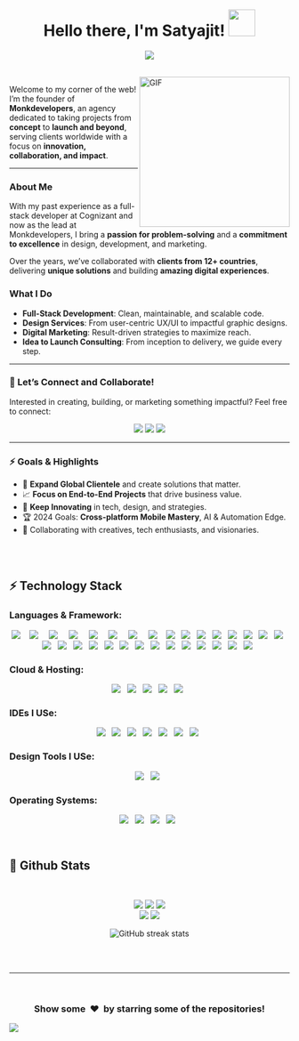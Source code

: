 <h1 align="center">
  Hello there, I'm Satyajit!
  <a href="#"><img src="https://media.giphy.com/media/CXzRJA18RJAtmpPNBC/giphy.gif" width="48"></a>
</h1>

<p align="center">
    <img src="https://komarev.com/ghpvc/?username=Satyajit-Codys&style=for-the-badge&color=lightgrey">
</p>

<br/>
<img align="right" height="270px" alt="GIF" src="https://media2.giphy.com/media/v1.Y2lkPTc5MGI3NjExN2Iydzk3ZG9jMzRvNjQ0cGNlOGthczlxbmp5MG13YThvdTR4eTR5ZiZlcD12MV9pbnRlcm5hbF9naWZfYnlfaWQmY3Q9Zw/qgQUggAC3Pfv687qPC/giphy.webp" />

Welcome to my corner of the web! I’m the founder of **Monkdevelopers**, an agency dedicated to taking projects from **concept** to **launch and beyond**, serving clients worldwide with a focus on **innovation, collaboration, and impact**.

---

### About Me
With my past experience as a full-stack developer at Cognizant and now as the lead at Monkdevelopers, I bring a **passion for problem-solving** and a **commitment to excellence** in design, development, and marketing.

Over the years, we’ve collaborated with **clients from 12+ countries**, delivering **unique solutions** and building **amazing digital experiences**.

### What I Do
- **Full-Stack Development**: Clean, maintainable, and scalable code.
- **Design Services**: From user-centric UX/UI to impactful graphic designs.
- **Digital Marketing**: Result-driven strategies to maximize reach.
- **Idea to Launch Consulting**: From inception to delivery, we guide every step.

---

### 🤝 Let’s Connect and Collaborate!
Interested in creating, building, or marketing something impactful? Feel free to connect:

<p align="center">
  <a href="mailto:satyajitdebnath87@gmail.com" target="_blank"><img src="https://img.shields.io/badge/Gmail-D14836?style=for-the-badge&logo=gmail&logoColor=white"></a>
  <a href="https://www.linkedin.com/in/dsatyajit" target="_blank"><img src="https://img.shields.io/badge/LinkedIn-0077B5?style=for-the-badge&logo=linkedin&logoColor=white"></a> 
  <a href="https://www.instagram.com/satyajitdebnath_" target="_blank"><img src="https://img.shields.io/badge/Instagram-E4405F?style=for-the-badge&logo=instagram&logoColor=white"></a>
</p>

---

### ⚡ Goals & Highlights
- 🚀 **Expand Global Clientele** and create solutions that matter.
- 📈 **Focus on End-to-End Projects** that drive business value.
- 🤖 **Keep Innovating** in tech, design, and strategies.
- 🏆 2024 Goals: **Cross-platform Mobile Mastery**, AI & Automation Edge.
- 🌟 Collaborating with creatives, tech enthusiasts, and visionaries.

<br/> <br/>

<h2>⚡ Technology Stack</h2>

<h3>Languages & Framework: </h3>
<p align="center">
<img src="https://img.shields.io/badge/Python-3776AB?style=for-the-badge&logo=python&logoColor=white" />&nbsp;&nbsp;&nbsp;
<img src="https://img.shields.io/badge/Flask-000000?style=for-the-badge&logo=flask&logoColor=white" /> &nbsp;&nbsp;&nbsp;
<img src="https://img.shields.io/badge/Django-092E20?style=for-the-badge&logo=django&logoColor=white" /> &nbsp;&nbsp;&nbsp;
<img src="https://img.shields.io/badge/Numpy-777BB4?style=for-the-badge&logo=numpy&logoColor=white" /> &nbsp;&nbsp;&nbsp;
<img src="https://img.shields.io/badge/opencv-%23white.svg?style=for-the-badge&logo=opencv&logoColor=white" /> &nbsp;&nbsp;&nbsp;
<img src="https://img.shields.io/badge/pandas-%23150458.svg?style=for-the-badge&logo=pandas&logoColor=white" /> &nbsp;&nbsp;&nbsp;
<img src="https://img.shields.io/badge/scikit--learn-%23F7931E.svg?style=for-the-badge&logo=scikit-learn&logoColor=white" /> &nbsp;&nbsp;&nbsp;
<img src="https://img.shields.io/badge/HTML5-E34F26?style=for-the-badge&logo=html5&logoColor=white"/>&nbsp;&nbsp;&nbsp;
<img src="https://img.shields.io/badge/CSS3-1572B6?style=for-the-badge&logo=css3&logoColor=white" />&nbsp;&nbsp;
<img src="https://img.shields.io/badge/Bootstrap-563D7C?style=for-the-badge&logo=bootstrap&logoColor=white" />&nbsp;&nbsp;
<img src="https://img.shields.io/badge/JavaScript-F7DF1E?style=for-the-badge&logo=javascript&logoColor=black" />&nbsp;&nbsp;
<img src="https://img.shields.io/badge/chart.js-F5788D.svg?style=for-the-badge&logo=chart.js&logoColor=white" />&nbsp;&nbsp;
<img src="https://img.shields.io/badge/jquery-%230769AD.svg?style=for-the-badge&logo=jquery&logoColor=white" />&nbsp;&nbsp;
<img src="https://img.shields.io/badge/node.js-6DA55F?style=for-the-badge&logo=node.js&logoColor=white" />&nbsp;&nbsp;
<img src="https://img.shields.io/badge/react-%2320232a.svg?style=for-the-badge&logo=react&logoColor=%2361DAFB" />&nbsp;&nbsp;
<img src="https://img.shields.io/badge/React-20232A?style=for-the-badge&logo=react&logoColor=61DAFB" />&nbsp;&nbsp;
<img src="https://img.shields.io/badge/json-5E5C5C?style=for-the-badge&logo=json&logoColor=white" />&nbsp;&nbsp;
<img src="https://img.shields.io/badge/MySQL-00000F?style=for-the-badge&logo=mysql&logoColor=white" />&nbsp;&nbsp;
<img src="https://img.shields.io/badge/SQLite-07405E?style=for-the-badge&logo=sqlite&logoColor=white" />&nbsp;&nbsp;
<img src="https://img.shields.io/badge/postgres-%23316192.svg?style=for-the-badge&logo=postgresql&logoColor=white" />&nbsp;&nbsp;
<img src="https://img.shields.io/badge/redis-%23DD0031.svg?style=for-the-badge&logo=redis&logoColor=white" />&nbsp;&nbsp;
<img src="https://img.shields.io/badge/MongoDB-%234ea94b.svg?style=for-the-badge&logo=mongodb&logoColor=white" />&nbsp;&nbsp;
<img src="https://img.shields.io/badge/C-00599C?style=for-the-badge&logo=c&logoColor=white"/>&nbsp;&nbsp;
<img src="https://img.shields.io/badge/c++%20-%2343853D.svg?&style=for-the-badge&logo=c++&logoColor=white"/>&nbsp;&nbsp;
<img src="https://img.shields.io/badge/Git-F05032?style=for-the-badge&logo=git&logoColor=white" />&nbsp;&nbsp;
<img src="https://img.shields.io/badge/Postman-FF6C37?style=for-the-badge&logo=Postman&logoColor=white" />&nbsp;&nbsp;
<img src="https://img.shields.io/badge/-ElasticSearch-005571?style=for-the-badge&logo=elasticsearch"/>&nbsp;&nbsp;
<img src="https://img.shields.io/badge/Selenium-43B02A?style=for-the-badge&logo=Selenium&logoColor=white" />&nbsp;&nbsp;
<img src="https://img.shields.io/badge/PowerShell-5391FE?style=for-the-badge&logo=PowerShell&logoColor=white" />&nbsp;&nbsp;
<img src="https://img.shields.io/badge/Google%20Analytics-E37400?style=for-the-badge&logo=google%20analytics&logoColor=white" />&nbsp;&nbsp;

 </p>

<h3>Cloud & Hosting: </h3>
<p align="center">
<img src="https://img.shields.io/badge/Heroku-430098?style=for-the-badge&logo=heroku&logoColor=white" />&nbsp;&nbsp;
<img src="https://img.shields.io/badge/Netlify-00C7B7?style=for-the-badge&logo=netlify&logoColor=white" />&nbsp;&nbsp;
<img src="https://img.shields.io/badge/Amazon_AWS-232F3E?style=for-the-badge&logo=amazon-aws&logoColor=white" />&nbsp;&nbsp;
<img src="https://img.shields.io/badge/Google_Cloud-4285F4?style=for-the-badge&logo=google-cloud&logoColor=white" />&nbsp;&nbsp;
<img src="https://img.shields.io/badge/DigitalOcean-%230167ff.svg?style=for-the-badge&logo=digitalOcean&logoColor=white" />&nbsp;&nbsp;
</p>

<h3>IDEs I USe: </h3>
<p align="center">
<img src="https://img.shields.io/badge/Visual_Studio_Code-0078D4?style=for-the-badge&logo=visual%20studio%20code&logoColor=white" />&nbsp;&nbsp;
<img src="https://img.shields.io/badge/pycharm-143?style=for-the-badge&logo=pycharm&logoColor=black&color=black&labelColor=green" />&nbsp;&nbsp;
<img src="https://img.shields.io/badge/sublime_text-%23575757.svg?&style=for-the-badge&logo=sublime-text&logoColor=important" />&nbsp;&nbsp;
<img src="https://img.shields.io/badge/Notepad++-90E59A.svg?style=for-the-badge&logo=notepad%2B%2B&logoColor=black" />&nbsp;&nbsp;
<img src="https://img.shields.io/badge/Colab-F9AB00?style=for-the-badge&logo=googlecolab&color=525252" />&nbsp;&nbsp;
<img src="https://img.shields.io/badge/Jupyter-F37626.svg?&style=for-the-badge&logo=Jupyter&logoColor=white" />&nbsp;&nbsp; 
<img src="https://img.shields.io/badge/VIM-%2311AB00.svg?style=for-the-badge&logo=vim&logoColor=white" />&nbsp;&nbsp; </p>

<h3>Design Tools I USe: </h3>
<p align="center">
<img src="https://img.shields.io/badge/Canva-%2300C4CC.svg?style=for-the-badge&logo=Canva&logoColor=white" />&nbsp;&nbsp;
<img src="https://img.shields.io/badge/figma-%23F24E1E.svg?style=for-the-badge&logo=figma&logoColor=white" />&nbsp;&nbsp;</p>

<h3>Operating Systems: </h3>
<p align="center">
<img src="https://img.shields.io/badge/Ubuntu-E95420?style=for-the-badge&logo=ubuntu&logoColor=white" />&nbsp;&nbsp;
<img src="https://img.shields.io/badge/Windows-0078D6?style=for-the-badge&logo=windows&logoColor=white" />&nbsp;&nbsp;
<img src="https://img.shields.io/badge/Linux-FCC624?style=for-the-badge&logo=linux&logoColor=black" />&nbsp;&nbsp;
<img src="https://img.shields.io/badge/Android-3DDC84?style=for-the-badge&logo=android&logoColor=white" />&nbsp;&nbsp;
</p>

<br/>

<h2>📃 Github Stats</h2>

<br/>
<div align="center">

![](https://github-profile-summary-cards.vercel.app/api/cards/profile-details?username=Satyajit-Codys&theme=vue)
![](https://github-profile-summary-cards.vercel.app/api/cards/repos-per-language?username=Satyajit-Codys&theme=vue)
![](https://github-profile-summary-cards.vercel.app/api/cards/most-commit-language?username=Satyajit-Codys&theme=vue)
<br/>
![](https://github-profile-summary-cards.vercel.app/api/cards/stats?username=Satyajit-Codys&theme=vue)
![](https://github-profile-summary-cards.vercel.app/api/cards/productive-time?username=Satyajit-Codys&theme=vue)

</div>
<div align="center">
    
![GitHub streak stats](https://github-readme-streak-stats.herokuapp.com/?user=Satyajit-Codys)  
</div>
<br/><br/>
<hr/>

<br/>

<div align="center">
<h3 align="center">Show some &nbsp;❤️&nbsp; by starring some of the repositories!</h3>
</div>
<img src="https://github.com/punitkmryh/punitkmryh/blob/master/wave.svg" />
